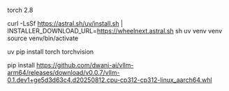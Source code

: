 torch 2.8

curl -LsSf https://astral.sh/uv/install.sh | INSTALLER_DOWNLOAD_URL=https://wheelnext.astral.sh sh
uv venv venv
source venv/bin/activate

uv pip install torch torchvision

pip install https://github.com/dwani-ai/vllm-arm64/releases/download/v0.0.7/vllm-0.1.dev1+ge5d3d63c4.d20250812.cpu-cp312-cp312-linux_aarch64.whl
